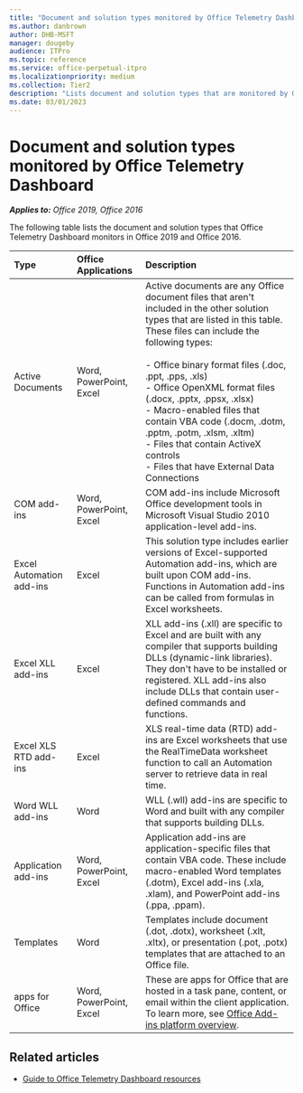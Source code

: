 ```yaml
---
title: "Document and solution types monitored by Office Telemetry Dashboard"
ms.author: danbrown
author: DHB-MSFT
manager: dougeby
audience: ITPro
ms.topic: reference
ms.service: office-perpetual-itpro
ms.localizationpriority: medium
ms.collection: Tier2
description: "Lists document and solution types that are monitored by Office Telemetry Dashboard."
ms.date: 03/01/2023
---
```


# Document and solution types monitored by Office Telemetry Dashboard

***Applies to:*** *Office 2019, Office 2016*

The following table lists the document and solution types that Office Telemetry Dashboard monitors in Office 2019 and Office 2016.
  
|**Type**|**Office Applications**|**Description**|
|:-----|:-----|:-----|
|Active Documents  <br/> |Word, PowerPoint, Excel  <br/> | Active documents are any Office document files that aren't included in the other solution types that are listed in this table. These files can include the following types:  <br/>  <br/>- Office binary format files (.doc, .ppt, .pps, .xls)  <br/>  - Office OpenXML format files (.docx, .pptx, .ppsx, .xlsx)  <br/> - Macro-enabled files that contain VBA code (.docm, .dotm, .pptm, .potm, .xlsm, .xltm)  <br/>  - Files that contain ActiveX controls  <br/>  - Files that have External Data Connections  <br/> |
|COM add-ins  <br/> |Word, PowerPoint, Excel  <br/> |COM add-ins include Microsoft Office development tools in Microsoft Visual Studio 2010 application-level add-ins.  <br/> |
|Excel Automation add-ins  <br/> |Excel  <br/> |This solution type includes earlier versions of Excel-supported Automation add-ins, which are built upon COM add-ins. Functions in Automation add-ins can be called from formulas in Excel worksheets.  <br/> |
|Excel XLL add-ins  <br/> |Excel  <br/> |XLL add-ins (.xll) are specific to Excel and are built with any compiler that supports building DLLs (dynamic-link libraries). They don't have to be installed or registered. XLL add-ins also include DLLs that contain user-defined commands and functions.  <br/> |
|Excel XLS RTD add-ins  <br/> |Excel  <br/> |XLS real-time data (RTD) add-ins are Excel worksheets that use the RealTimeData worksheet function to call an Automation server to retrieve data in real time.  <br/> |
|Word WLL add-ins  <br/> |Word  <br/> |WLL (.wll) add-ins are specific to Word and built with any compiler that supports building DLLs.  <br/> |
|Application add-ins  <br/> |Word, PowerPoint, Excel   <br/> |Application add-ins are application-specific files that contain VBA code. These include macro-enabled Word templates (.dotm), Excel add-ins (.xla, .xlam), and PowerPoint add-ins (.ppa, .ppam).  <br/> |
|Templates  <br/> |Word  <br/> |Templates include document (.dot, .dotx), worksheet (.xlt, .xltx), or presentation (.pot, .potx) templates that are attached to an Office file.  <br/> |
|apps for Office  <br/> |Word, PowerPoint, Excel  <br/> |These are apps for Office that are hosted in a task pane, content, or email within the client application. To learn more, see [Office Add-ins platform overview](/office/dev/add-ins/overview/office-add-ins).  <br/> |
   
## Related articles

- [Guide to Office Telemetry Dashboard resources](compatibility-and-telemetry-in-office.md)